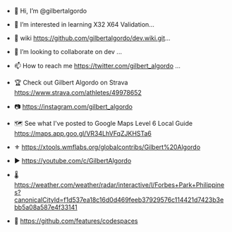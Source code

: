 
- 👋 Hi, I’m @gilbertalgordo 
- 👀 I’m interested in learning X32 X64 Validation...
- 🌱 wiki https://github.com/gilbertalgordo/dev.wiki.git...
- 💞️ I’m looking to collaborate on dev ...
- 📫 How to reach me https://twitter.com/gilbert_algordo  ...
- 🏆 Check out Gilbert Algordo on Strava
https://www.strava.com/athletes/49978652
- 📷 https://instagram.com/gilbert_algordo 
- 🗺 See what I've posted to Google Maps
Level 6 Local Guide
https://maps.app.goo.gl/VR34LhVFqZJKHSTa6

- ⚜ https://xtools.wmflabs.org/globalcontribs/Gilbert%20Algordo
- ▶️ https://youtube.com/c/GilbertAlgordo

- 🌡 https://weather.com/weather/radar/interactive/l/Forbes+Park+Philippines?canonicalCityId=f1d537ea18c16d0d469feeb37929576c114421d7423b3ebb5a08a587e4f33141
- 🚀 https://github.com/features/codespaces



<!---
gilbertalgordo/gilbertalgordo is a ✨ special ✨ repository because its `README.md` (this file) appears on your GitHub profile.
You can click the Preview link to take a look at your changes.
--->
